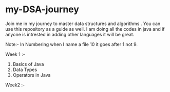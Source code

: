 # my-DSA-journey
Join me in my journey to master data structures and algorithms . You can use this repository as a guide as well.
I am doing all the codes in java and if anyone is intrested in adding other languages it will be great.

Note:- In Numbering when I name a file 10 it goes after 1 not 9.


Week 1 :- 
1. Basics of Java
2. Data Types
3. Operators in Java


Week2 :-


